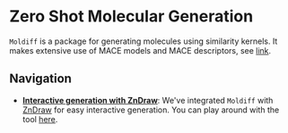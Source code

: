 # Zero Shot Molecular Generation

`Moldiff` is a package for generating molecules using similarity kernels. It makes extensive use of MACE models and MACE descriptors, see [link](https://github.com/ACEsuit/mace/tree/main).

## Navigation

- **[Interactive generation with ZnDraw](tutorials/zndraw_integration.md)**: We've integrated `Moldiff` with [ZnDraw](https://github.com/zincware/ZnDraw/) for easy interactive generation. You can play around with the tool [here](https://zndraw.pythonf.de/).

